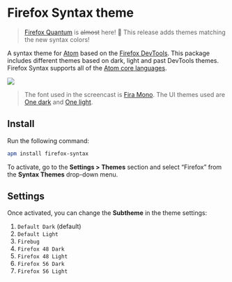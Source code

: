 # Firefox Syntax theme

> [Firefox Quantum](https://www.mozilla.org/en-US/firefox/quantum) is ~~almost~~ here! :tada: This release adds themes matching the new syntax colors!

A syntax theme for [Atom](https://atom.io) based on the [Firefox DevTools](https://developer.mozilla.org/en/docs/Tools). This package includes different themes based on dark, light and past DevTools themes. Firefox Syntax supports all of the [Atom core languages](https://github.com/atom/language-examples#languages).

![](https://user-images.githubusercontent.com/17343833/32626307-ed688f5a-c55c-11e7-85a1-c646b81b6739.gif)

> The font used in the screencast is [Fira Mono](https://github.com/mozilla/Fira). The UI themes used are [One dark](https://atom.io/themes/one-dark-ui) and [One light](https://atom.io/themes/one-light-ui).

## Install

Run the following command:

```bash
apm install firefox-syntax
```

To activate, go to the __Settings > Themes__ section and select “Firefox” from the __Syntax Themes__ drop-down menu.

## Settings

Once activated, you can change the __Subtheme__ in the theme settings:

1. `Default Dark` (default)
2. `Default Light`
3. `Firebug`
4. `Firefox 48 Dark`
5. `Firefox 48 Light`
6. `Firefox 56 Dark`
7. `Firefox 56 Light`
